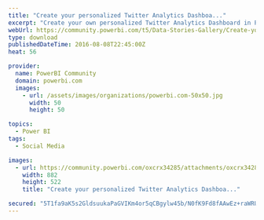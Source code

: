 ```yaml
---
title: "Create your personalized Twitter Analytics Dashboa..."
excerpt: "Create your own personalized Twitter Analytics Dashboard in Power BI When I do Tweet the most? What day and hour do my Tweets receive the most"
webUrl: https://community.powerbi.com/t5/Data-Stories-Gallery/Create-your-personalized-Twitter-Analytics-Dashboard-in-Power-BI/m-p/56778
type: download
publishedDateTime: 2016-08-08T22:45:00Z
heat: 56

provider:
  name: PowerBI Community
  domain: powerbi.com
  images:
    - url: /assets/images/organizations/powerbi.com-50x50.jpg
      width: 50
      height: 50

topics:
  - Power BI
tags:
  - Social Media

images:
  - url: https://community.powerbi.com/oxcrx34285/attachments/oxcrx34285/DataStoriesGallery/354/1/ScreenshotForBirthdaySubmission.PNG
    width: 882
    height: 522
    title: "Create your personalized Twitter Analytics Dashboa..."

secured: "5T1fa9aK5s2GldsuukaPaGVIKm4or5qCBgylw45b/N0fK9Fd8fAAwEz+raWRU1LzZNc0rkRUi7x7JXhdYvcE2E2Wei46i+NvfhNptL9d7DAldJB1FebQi4fw4npgKPph8m15i2MWsqr6WMBBWSyyEwBUlJCFUOjnzJSTAfMRhOVJI2CwlJ1k2sf+6cKELWAGeC8sPim33TTa24E1JB0GTkHayc1CWqvKbzajgaeuL9GjI1cVne9Tg34SavkjJ89UIr7I1+jaD9c/QFjgI459PYB1/h99PWi/flNOX03Meb9oc98KDgAFbiBzUwL8Gcad5I/efgQH7jr8MdF7PHz32A+ZaTtMK4vlxsZcfbeV6Gj+ysZ73MbJIlrgjukh7G7/;u6w3fXEAzmpZFum31PrgbA=="
---
```


